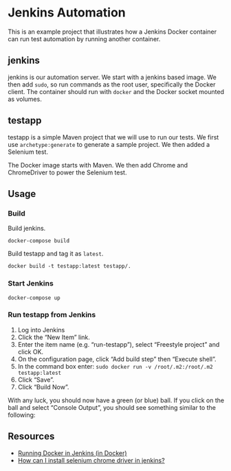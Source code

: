 # Jenkins Automation

This is an example project that illustrates how a Jenkins Docker container can run test automation by running another container.

## jenkins

jenkins is our automation server.  We start with a jenkins based image.  We then add `sudo`, so run commands as the root user, specifically the Docker client.  The container should run with `docker` and the Docker socket mounted as volumes.

## testapp

testapp is a simple Maven project that we will use to run our tests.  We first use `archetype:generate` to generate a sample project.  We then added a Selenium test.

The Docker image starts with Maven. We then add Chrome and ChromeDriver to power the Selenium test.

## Usage

### Build

Build jenkins.

```
docker-compose build
```

Build testapp and tag it as `latest`.

```
docker build -t testapp:latest testapp/. 
```

### Start Jenkins

```
docker-compose up
```

### Run testapp from Jenkins

1. Log into Jenkins
2. Click the “New Item” link.
3. Enter the item name (e.g. “run-testapp”), select “Freestyle project” and click OK.
4. On the configuration page, click “Add build step” then “Execute shell”.
5. In the command box enter: `sudo docker run -v /root/.m2:/root/.m2 testapp:latest`
6. Click “Save”.
7. Click “Build Now”.

With any luck, you should now have a green (or blue) ball. If you click on the ball and select “Console Output”, you should see something similar to the following:

## Resources
* [Running Docker in Jenkins (in Docker)](http://container-solutions.com/running-docker-in-jenkins-in-docker/)
* [How can I install selenium chrome driver in jenkins?](https://stackoverflow.com/a/45209039)
